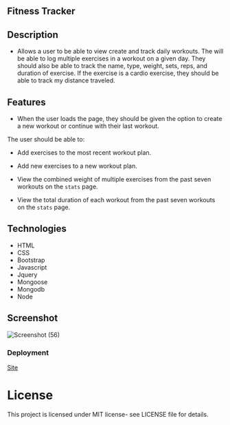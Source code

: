 ## Fitness Tracker

## Description

- Allows a user to be able to view create and track daily workouts. The will be able to log multiple exercises in a workout on a given day. They should also be able to track the name, type, weight, sets, reps, and duration of exercise. If the exercise is a cardio exercise, they should be able to track my distance traveled.

## Features

- When the user loads the page, they should be given the option to create a new workout or continue with their last workout.

The user should be able to:

  * Add exercises to the most recent workout plan.

  * Add new exercises to a new workout plan.

  * View the combined weight of multiple exercises from the past seven workouts on the `stats` page.

  * View the total duration of each workout from the past seven workouts on the `stats` page.

## Technologies

- HTML
- CSS
- Bootstrap
- Javascript
- Jquery
- Mongoose
- Mongodb
- Node

## Screenshot

![Screenshot (56)](https://user-images.githubusercontent.com/71462708/111228812-3933b280-85bb-11eb-9563-a4033cce1f6a.png)

### Deployment

[Site]()

# License

This project is licensed under MIT license- see LICENSE file for details.
